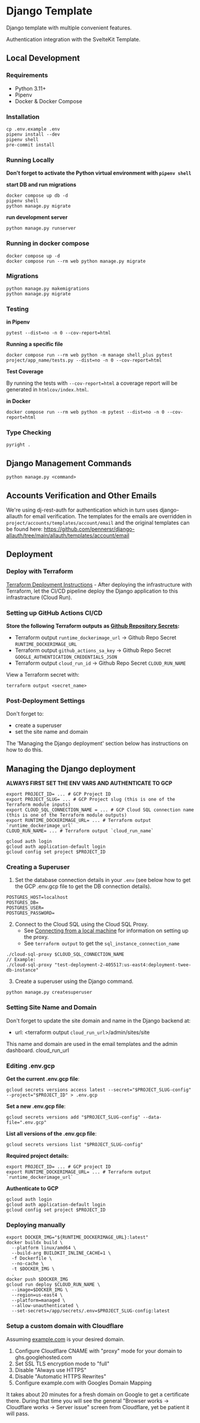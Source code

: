 # Django Template

Django template with multiple convenient features.

Authentication integration with the SvelteKit Template.

## Local Development

### Requirements

-   Python 3.11+
-   Pipenv
-   Docker & Docker Compose

### Installation

```console
cp .env.example .env
pipenv install --dev
pipenv shell
pre-commit install
```

### Running Locally

**Don't forget to activate the Python virtual environment with `pipenv shell`**

**start DB and run migrations**

```console
docker compose up db -d
pipenv shell
python manage.py migrate
```

**run development server**

```console
python manage.py runserver
```

### Running in docker compose

```console
docker compose up -d
docker compose run --rm web python manage.py migrate
```

### Migrations

```console
python manage.py makemigrations
python manage.py migrate
```

### Testing

**in Pipenv**

```console
pytest --dist=no -n 0 --cov-report=html
```

**Running a specific file**

```console
docker compose run --rm web python -m manage shell_plus pytest project/app_name/tests.py --dist=no -n 0 --cov-report=html
```

**Test Coverage**

By running the tests with `--cov-report=html` a coverage report will be generated in `htmlcov/index.html`.

**in Docker**

```console
docker compose run --rm web python -m pytest --dist=no -n 0 --cov-report=html
```

### Type Checking

```console
pyright .
```

## Django Management Commands

```console
python manage.py <command>
```

## Accounts Verification and Other Emails

We're using dj-rest-auth for authentication which in turn uses django-allauth for email verification. The templates for the emails are overridden in `project/accounts/templates/account/email` and the original templates can be found here: https://github.com/pennersr/django-allauth/tree/main/allauth/templates/account/email

## Deployment

### Deploy with Terraform

[Terraform Deployment Instructions](/terraform/README.md) - After deploying the infrastructure with Terraform, let the CI/CD pipeline deploy the Django application to this infrastracture (Cloud Run).

### Setting up GitHub Actions CI/CD

**Store the following Terraform outputs as [Github Repository Secrets](https://docs.github.com/en/actions/security-guides/using-secrets-in-github-actions#creating-secrets-for-a-repository):**

-   Terraform output `runtime_dockerimage_url` -> Github Repo Secret `RUNTIME_DOCKERIMAGE_URL`
-   Terraform output `github_actions_sa_key` -> Github Repo Secret `GOOGLE_AUTHENTICATION_CREDENTIALS_JSON`
-   Terraform output `cloud_run_id` -> Github Repo Secret `CLOUD_RUN_NAME`

View a Terraform secret with:

```console
terraform output <secret_name>
```

### Post-Deployment Settings

Don't forget to:

-   create a superuser
-   set the site name and domain

The 'Managing the Django deployment' section below has instructions on how to do this.

## Managing the Django deployment

**ALWAYS FIRST SET THE ENV VARS AND AUTHENTICATE TO GCP**

```console
export PROJECT_ID= ... # GCP Project ID
export PROJECT_SLUG= ... # GCP Project slug (this is one of the Terraform module inputs)
export CLOUD_SQL_CONNECTION_NAME = ... # GCP Cloud SQL connection name (this is one of the Terraform module outputs)
export RUNTIME_DOCKERIMAGE_URL= ... # Terraform output `runtime_dockerimage_url`
CLOUD_RUN_NAME= ... # Terraform output `cloud_run_name`
```

```console
gcloud auth login
gcloud auth application-default login
gcloud config set project $PROJECT_ID
```

### Creating a Superuser

1. Set the database connection details in your `.env` (see below how to get the GCP .env.gcp file to get the DB connection details).

```
POSTGRES_HOST=localhost
POSTGRES_DB=
POSTGRES_USER=
POSTGRES_PASSWORD=
```

2. Connect to the Cloud SQL using the Cloud SQL Proxy.
    - See [Connecting from a local machine](https://cloud.google.com/sql/docs/mysql/connect-admin-proxy#connect) for information on setting up the proxy.
    - See `terraform output` to get the `sql_instance_connection_name`

```console
./cloud-sql-proxy $CLOUD_SQL_CONNECTION_NAME
// Example:
./cloud-sql-proxy "test-deployment-2-405517:us-east4:deployment-twee-db-instance"
```

3. Create a superuser using the Django command.

```console
python manage.py createsuperuser
```

### Setting Site Name and Domain

Don't forget to update the site domain and name in the Django backend at:

-   url: <terraform output `cloud_run_url`>/admin/sites/site

This name and domain are used in the email templates and the admin dashboard.
cloud_run_url

### Editing .env.gcp

**Get the current .env.gcp file**:

```console
gcloud secrets versions access latest --secret="$PROJECT_SLUG-config" --project="$PROJECT_ID" > .env.gcp
```

**Set a new .env.gcp file**:

```console
gcloud secrets versions add "$PROJECT_SLUG-config" --data-file=".env.gcp"
```

**List all versions of the .env.gcp file**:

```console
gcloud secrets versions list "$PROJECT_SLUG-config"
```

**Required project details:**

```console
export PROJECT_ID= ... # GCP project ID
export RUNTIME_DOCKERIMAGE_URL= ... # Terraform output `runtime_dockerimage_url`
```

**Authenticate to GCP**

```console
gcloud auth login
gcloud auth application-default login
gcloud config set project $PROJECT_ID
```

### Deploying manually

```console
export DOCKER_IMG="${RUNTIME_DOCKERIMAGE_URL}:latest"
docker buildx build \
  --platform linux/amd64 \
  --build-arg BUILDKIT_INLINE_CACHE=1 \
  -f Dockerfile \
  --no-cache \
  -t $DOCKER_IMG \
  .
docker push $DOCKER_IMG
gcloud run deploy $CLOUD_RUN_NAME \
  --image=$DOCKER_IMG \
  --region=us-east4 \
  --platform=managed \
  --allow-unauthenticated \
  --set-secrets=/app/secrets/.env=$PROJECT_SLUG-config:latest
```

### Setup a custom domain with Cloudflare

Assuming [example.com](https://example.com/) is your desired domain.

1. Configure Cloudflare CNAME with "proxy" mode for your domain to ghs.googlehosted.com
2. Set SSL TLS encryption mode to "full"
3. Disable "Always use HTTPS"
4. Disable "Automatic HTTPS Rewrites"
5. Configure example.com with Googles Domain Mapping

It takes about 20 minutes for a fresh domain on Google to get a certificate there. During that time you will see the general "Browser works -> Cloudflare works -> Server issue" screen from Cloudflare, yet be patient it will pass.

